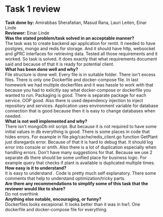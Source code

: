 
# Task 1 review
**Task done by:** Amirabbas Sherafatian, Masud Rana, Lauri Leiten, Einar Linde \
**Reviewer:** Einar Linde \
**Was the stated problem/task solved in an acceptable manner?** \
The task was to create backend api application for rentit. It needed to have postgres, mongo and redis for storage. And it should have http, websocket and gPRC interfaces for retrieving data. Tested all those requirements and it worked. So task is solved. It does exactly that what requirements document said and because of that it is ready for potential client.  \
**What has been done well and why?** \
File structure is done well. Every file is in suitable folder. There isn't excess files. There is only one Dockerfile and docker-compose file. In last homework we had multiple dockerfiles and it was hassle to work with that because you had to exlicitly say what docker-compose or dockerfile you wanted to run. Packaging is good. There is separate package for each service. OOP good. Also there is used dependency injection to inject repository and services. Application uses environment variable for database connection that is good because then it is easy to change databases when needed.  \
**What is not well implemented and why?** \
There isn't mongoDb init script. But because it is not required to have some initial values in db everything is good.
There is some places in code that hides errors. For example in file pkg/cache/redis_client.go function GetPlant just disregards error. Because of that it is hard to debug that. It should log error into console or smth. 
Also there is a lot of duplication especially when handling errors. Don't have many suggestions for that. 
Because we use 2 separate db there should be some unified place for business logic. For example query that checks if plant is available is duplicated multiple times. \
**How easy is it to understand?** \
It is easy to understand . Code is pretty much self explanatory. There some comments that help to understand optimization/tricky parts. \
**Are there any recommendations to simplify some of this task that the reviewer would like to share?** \
Do not overthink \
**Anything else notable, encouraging, or funny?** \
Dockerfiles looks excepional. It looks better than it was in hw1. One dockerfile and docker-compose file for everything. 
